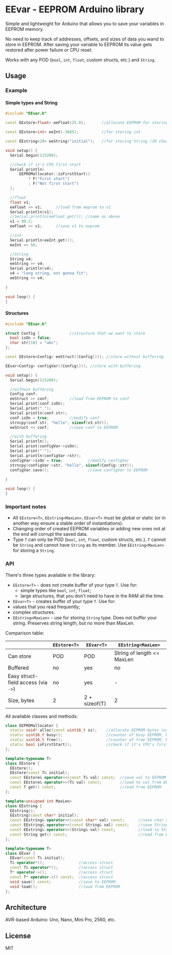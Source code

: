 # EEvar - EEPROM Arduino library

Simple and lightweight for Arduino that allows you to save your variables in EEPROM memory. 

No need to keep track of addresses, offsets, and sizes of data you wand to store in EEPROM. After saving your variable to EEPROM its value gets restored after power failure or CPU reset.

Works with any POD (`bool`, `int`, `float`, custom structs, etc.) and `String`. 

## Usage

### Example

#### Simple types and String

```c++
#include "EEvar.h"

const EEstore<float> eeFloat(25.8);       //allocate EEPROM for storing float and save value 25.8 to it on the first start

const EEstore<int> eeInt(-3685);          //for storing int

const EEstring<20> eeString("initial");   //for storing String (20 chars max)

void setup() {
  Serial.begin(115200);

  //check if it's CPU first start
  Serial.println(
      EEPROMallocator::isFirstStart()
          ? F("First start") 
          : F("Not first start")
  );

  //float
  float v1;
  eeFloat >> v1;      //load from eeprom to v1
  Serial.println(v1);
  //Serial.println(eeFloat.get()); //same as above
  v1 = 99.2;
  eeFloat << v1;      //save v1 to eeprom

  //int
  Serial.println(eeInt.get());
  eeInt << 56;

  //String
  String v4;
  eeString >> v4;
  Serial.println(v4);
  v4 = "long string, not gonna fit";
  eeString << v4;
  
}

void loop() {
}

```

#### Structures

```c++
#include "EEvar.h"

struct Config {				//structure that we want to store
  bool isOn = false;
  char str[10] = "abc";
};

const EEstore<Config> eeStruct((Config())); //store without buffering

EEvar<Config> configVar((Config())); //store with buffering

void setup() {
  Serial.begin(115200);

  //without buffering
  Config conf;
  eeStruct >> conf;			//load from EEPROM to conf
  Serial.print(conf.isOn);
  Serial.print(" ");
  Serial.println(conf.str);
  conf.isOn = true;			//modify conf
  strncpy(conf.str, "hello", sizeof(v3.str));
  eeStruct << conf;			//save conf to EEPROM

  //with buffering
  Serial.println();
  Serial.print(configVar->isOn);
  Serial.print(" ");
  Serial.println(configVar->str);
  configVar->isOn = true;			//modify configVar
  strncpy(configVar->str, "hello", sizeof(Config::str));
  configVar.save();					//save configVar to EEPROM
  
}

void loop() {
}

```



### Important notes

- All `EEstore<T>`, `EEstring<MaxLen>`, `EEvar<T>` must be global or static (or in another way ensure a stable order of instantiations).
- Changing order of created EEPROM variables or adding new ones not at the end will corrupt the saved data.
- Type `T` can only be POD (`bool`, `int`, `float`, custom structs, etc.). `T` cannot be `String` and cannot have `String` as its member. Use `EEstring<MaxLen>` for storing a `String`.



### API

There's three types available in the library: 

- `EEstore<T>` - does not create buffer of your type `T`. Use for:
  - simple types like `bool`, `int`, `float`;
  - large structures, that you don't need to have in the RAM all the time.
-  `EEvar<T>` - creates buffer of your type `T`. Use for:
  - values that you read frequently;
  - complex structures.
-  `EEstring<MaxLen>` - use for storing `String` type. Does not buffer your string. Preserves string length, but no more than MaxLen.

Comparison table:

|                                     | `EEstore<T>` | `EEvar<T>`    | `EEstring<MaxLen>`         |
| ----------------------------------- | ------------ | ------------- | -------------------------- |
| Can store                           | POD          | POD           | String of length <= MaxLen |
| Buffered                            | no           | yes           | no                         |
| Easy struct-field access (via `->`) | no           | yes           | -                          |
| Size, bytes                         | 2            | 2 + sizeof(T) | 2                          |



All available classes and methods:

```c++
class EEPROMallocator {
  static void* alloc(const uint16_t sz);    //allocate EEPROM bytes (used by the library, don't call it directly)
  static uint16_t busy();                   //counter of busy EEPROM, bytes
  static uint16_t free();                   //counter of free EEPROM, bytes
  static bool isFirstStart();               //check if it's CPU's first start
};

template<typename T>
class EEstore {
  EEstore();
  EEstore(const T& initial);
  const EEstore& operator<<(const T& val) const;  //save val to EEPROM
  const EEstore& operator>>(T& val) const;        //load to val from EEPROM
  const T get() const;                            //read from EEPROM
};

template<unsigned int MaxLen>
class EEstring {
  EEstring();
  EEstring(const char* initial);
  const EEstring& operator<<(const char* val) const;      //save char string to EEPROM
  const EEstring& operator<<(const String& val) const;    //save String to EEPROM
  const EEstring& operator>>(String& val) const;          //load to String val from EEPROM
  const String get() const;                               //read from EEPROM
};

template<typename T>
class EEvar {
  EEvar(const T& initial);
  T& operator*();               //access struct
  const T& operator*();         //access struct
  T* operator->();              //access struct
  const T* operator->() const;  //access struct
  void save() const;            //save to EEPROM
  void load();                  //load from EEPROM
};
```



## Architecture

AVR-based Arduino: Uno, Nano, Mini Pro, 2560, etc.

## License

MIT